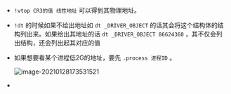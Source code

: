 + `!vtop CR3的值 线性地址` 可以得到其物理地址。

+ `!dt` 的时候如果不给出地址如 `dt _DRIVER_OBJECT` 的话其会将这个结构体的结构列出来。如果给出其地址的话 `dt _DRIVER_OBJECT 86624360` ，其不仅会列出结构，还会列出起其对应的值

+ 如果想要看某个进程低2G的地址，要先 `.process 进程ID` 。

  ![image-20210128173531521](https://cdn.jsdelivr.net/gh/smallzhong/picgo-pic-bed/image-20210128173531521.png)

+ 